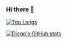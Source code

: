 ### Hi there 👋

[![Top Langs](https://github-readme-stats.vercel.app/api/top-langs/?username=dfgrisales5078&hide=java,html,css&theme=dracula)](https://github.com/anuraghazra/github-readme-stats)

[![Diego's GitHub stats](https://github-readme-stats.vercel.app/api?username=dfgrisales5078&theme=dracula)](https://github.com/anuraghazra/github-readme-stats)
